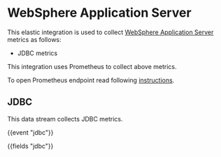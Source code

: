 # WebSphere Application Server

This elastic integration is used to collect [WebSphere Application Server](https://www.ibm.com/cloud/websphere-application-server) metrics as follows:

   - JDBC metrics

This integration uses Prometheus to collect above metrics.

To open Prometheus endpoint read following [instructions](https://www.ibm.com/docs/en/was/9.0.5?topic=mosh-displaying-pmi-metrics-in-prometheus-format-metrics-app).

## JDBC

This data stream collects JDBC metrics.

{{event "jdbc"}}

{{fields "jdbc"}}
